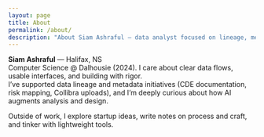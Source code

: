 ```yaml
---
layout: page
title: About
permalink: /about/
description: "About Siam Ashraful — data analyst focused on lineage, metadata, and UI/UX."
---
```


**Siam Ashraful** — Halifax, NS  
Computer Science @ Dalhousie (2024). I care about clear data flows, usable interfaces, and building with rigor.  
I’ve supported data lineage and metadata initiatives (CDE documentation, risk mapping, Collibra uploads), and I’m deeply curious about how AI augments analysis and design.

Outside of work, I explore startup ideas, write notes on process and craft, and tinker with lightweight tools.
